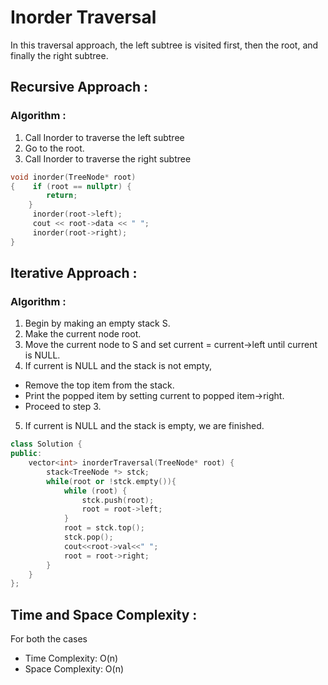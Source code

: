 # Inorder Traversal
In this traversal approach, the left subtree is visited first, then the root, and finally the right subtree.

## Recursive Approach :
### Algorithm :
1. Call Inorder to traverse the left subtree
2. Go to the root.
3. Call Inorder to traverse the right subtree

``` cpp
void inorder(TreeNode* root)
{    if (root == nullptr) {
        return;
    }
     inorder(root->left);
     cout << root->data << " ";
     inorder(root->right);
}
```

## Iterative Approach :
### Algorithm :
1) Begin by making an empty stack S.
2) Make the current node root. 
3) Move the current node to S and set current = current->left until current is NULL.
4) If current is NULL and the stack is not empty, 
* Remove the top item from the stack.
* Print the popped item by setting current to popped item->right.
* Proceed to step 3.
5) If current is NULL and the stack is empty, we are finished.

```cpp
class Solution {
public:
    vector<int> inorderTraversal(TreeNode* root) {
        stack<TreeNode *> stck;
        while(root or !stck.empty()){
            while (root) {
                stck.push(root);
                root = root->left;
            }
            root = stck.top();
            stck.pop();
            cout<<root->val<<" ";
            root = root->right;
        }
    }
};
```
## Time and Space Complexity :

For both the cases
* Time Complexity: O(n)  
* Space Complexity: O(n)

